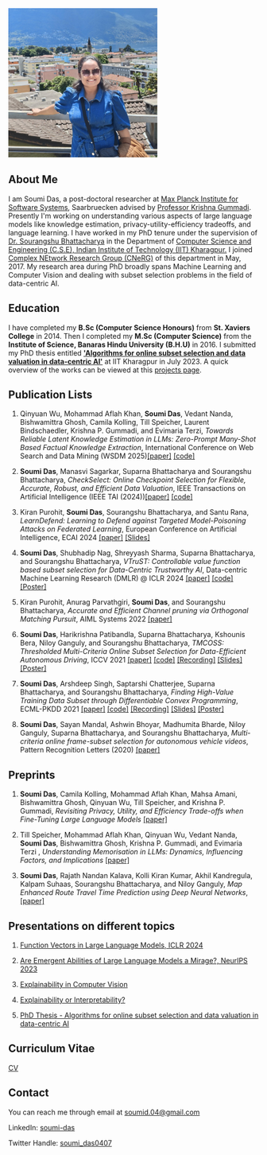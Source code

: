 <img src="docs/assets/myphoto.jpeg" alt="My Image" width="300" height="300">

## About Me

I am Soumi Das, a post-doctoral researcher at [Max Planck Institute for Software Systems](https://www.mpi-sws.org/), Saarbruecken advised by [Professor Krishna Gummadi](https://www.mpi-sws.org/people/gummadi/). Presently I'm working on understanding various aspects of large language models like knowledge estimation, privacy-utility-efficiency tradeoffs, and language learning. I have worked in my PhD tenure under the supervision of [Dr. Sourangshu Bhattacharya](http://cse.iitkgp.ac.in/~sourangshu/index.html) in the Department of [Computer Science and Engineering (C.S.E), Indian Institute of Technology (IIT) Kharagpur.](http://cse.iitkgp.ac.in) I joined [Complex NEtwork Research Group (CNeRG)](http://www.cnergres.iitkgp.ac.in/) of this department in May, 2017. My research area during PhD broadly spans Machine Learning and Computer Vision and dealing with subset selection problems in the field of data-centric AI. 

## Education
I have completed my **B.Sc (Computer Science Honours)** from **St. Xaviers College** in 2014. Then I completed my **M.Sc (Computer Science)** from the **Institute of Science, Banaras Hindu University (B.H.U)** in 2016. I submitted my PhD thesis entitled [**'Algorithms for online subset selection and data valuation in data-centric AI'**](https://www.dropbox.com/scl/fi/x36ts2ku994seewa3e0e8/SoumiDas_17CS91P08_Thesis.pdf?rlkey=xdzkap675395j5oc7qflpii6g&st=p7lvlb5v&dl=0) at IIT Kharagpur in July 2023. A quick overview of the works can be viewed at this [projects page](https://sites.google.com/view/projectsubset/).

## Publication Lists

1. Qinyuan Wu, Mohammad Aflah Khan, **Soumi Das**, Vedant Nanda, Bishwamittra Ghosh, Camila Kolling, Till Speicher, Laurent Bindschaedler, Krishna P. Gummadi, and Evimaria Terzi,  *Towards Reliable Latent Knowledge Estimation in LLMs: Zero-Prompt Many-Shot Based Factual Knowledge Extraction*, International Conference on Web Search and Data Mining (WSDM 2025)[[paper]](https://arxiv.org/abs/2404.12957) [[code]](https://github.com/SoumiDas/ZeroPrompt_LKE)

2. **Soumi Das**, Manasvi Sagarkar, Suparna Bhattacharya and Sourangshu Bhattacharya, *CheckSelect: Online Checkpoint Selection for Flexible, Accurate, Robust, and Efficient Data Valuation*, IEEE Transactions on Artificial Intelligence (IEEE TAI (2024))[[paper]](https://doi.ieeecomputersociety.org/10.1109/TAI.2024.3506494) [[code]](https://github.com/SoumiDas/CheckSelect)

3. Kiran Purohit, **Soumi Das**, Sourangshu Bhattacharya, and Santu Rana, *LearnDefend: Learning to Defend against Targeted Model-Poisoning Attacks on Federated Learning*, European Conference on Artificial Intelligence, ECAI 2024 [[paper]](https://dro.deakin.edu.au/articles/conference_contribution/A_Data-Driven_Defense_Against_Edge-Case_Model_Poisoning_Attacks_on_Federated_Learning/27663660?file=50374122) [[Slides]](https://drive.google.com/file/d/1wzMbjIDNM_oMrtOrtgsVcWHtMjb3upiE/view?usp=sharing)

4. **Soumi Das**, Shubhadip Nag, Shreyyash Sharma, Suparna Bhattacharya, and Sourangshu Bhattacharya,  *VTruST: Controllable value function based subset selection for Data-Centric Trustworthy AI*, Data-centric Machine Learning Research (DMLR) @ ICLR 2024 [[paper]](https://arxiv.org/abs/2403.05174jkYZU7Q0vQAlIozvT8cnj2aBghmwuCDSGcfSSVh4TI) [[code]](https://github.com/SoumiDas/VTruST) [[Poster]](https://drive.google.com/file/d/1t4Tfo_JTBKiP37AYt1oE7vLKIw9p8Xos/view?usp=sharing)

5. Kiran Purohit, Anurag Parvathgiri, **Soumi Das**, and Sourangshu Bhattacharya,  *Accurate and Efficient Channel pruning via Orthogonal Matching Pursuit*, AIML Systems 2022 [[paper]](https://dl.acm.org/doi/pdf/10.1145/3564121.3564139?casa_token=t3AccMERNZsAAAAA:4KS_vt0cVKbQRNOYYx8NjEpPpOIWKPEd78jkYZU7Q0vQAlIozvT8cnj2aBghmwuCDSGcfSSVh4TI)

6. **Soumi Das**, Harikrishna Patibandla, Suparna Bhattacharya, Kshounis Bera, Niloy Ganguly, and Sourangshu Bhattacharya,  *TMCOSS: Thresholded Multi-Criteria Online Subset Selection for Data-Efficient Autonomous Driving*, ICCV 2021 [[paper]](https://openaccess.thecvf.com/content/ICCV2021/html/Das_TMCOSS_Thresholded_Multi-Criteria_Online_Subset_Selection_for_Data-Efficient_Autonomous_Driving_ICCV_2021_paper.html) [[code]](https://github.com/SoumiDas/TMCOSS) [[Recording]](https://youtu.be/YyzqoJC2NQQ) [[Slides]](https://drive.google.com/file/d/1DtUXcRXbac6R7nWWwHp4DqKFyu5ebJ_o/view?usp=sharing) [[Poster]](https://drive.google.com/file/d/1A98VWbpnXaxpxb8VG-1FZWb05pX9y6Y5/view?usp=sharing)

7. **Soumi Das**, Arshdeep Singh, Saptarshi Chatterjee, Suparna Bhattacharya, and Sourangshu Bhattacharya, *Finding High-Value Training Data Subset through Differentiable Convex Programming*, ECML-PKDD 2021 [[paper]](https://dl.acm.org/doi/10.1007/978-3-030-86520-7_41) [[code]](https://github.com/SoumiDas/HOST-CP) [[Recording]](https://youtu.be/h-Mqu-M2f5A) [[Slides]](https://drive.google.com/file/d/11dotuWI33x2699mezh248iynnbAAeXPU/view?usp=sharing) [[Poster]](https://drive.google.com/file/d/1Hbm8bgRaLxGksDR9FU2F-k32ltqDHsxF/view?usp=sharing)

8. **Soumi Das**, Sayan Mandal, Ashwin Bhoyar, Madhumita Bharde, Niloy Ganguly, Suparna Bhattacharya, and Sourangshu Bhattacharya, *Multi-criteria online frame-subset selection for autonomous vehicle videos*, Pattern Recognition Letters (2020) [[paper]](https://doi.org/10.1016/j.patrec.2020.03.031)


## Preprints

1. **Soumi Das**, Camila Kolling, Mohammad Aflah Khan, Mahsa Amani, Bishwamittra Ghosh, Qinyuan Wu, Till Speicher, and  Krishna P. Gummadi, *Revisiting Privacy, Utility, and Efficiency Trade-offs when Fine-Tuning Large Language Models* [[paper]](https://arxiv.org/abs/2502.13313)

2. Till Speicher, Mohammad Aflah Khan, Qinyuan Wu, Vedant Nanda, **Soumi Das**, Bishwamittra Ghosh, Krishna P. Gummadi, and Evimaria Terzi , *Understanding Memorisation in LLMs: Dynamics, Influencing Factors, and Implications* [[paper]](https://arxiv.org/abs/2407.19262)

3. **Soumi Das**, Rajath Nandan Kalava, Kolli Kiran Kumar, Akhil Kandregula, Kalpam Suhaas, Sourangshu Bhattacharya, and Niloy Ganguly, *Map Enhanced Route Travel Time Prediction using Deep Neural Networks*, [[paper]](https://arxiv.org/pdf/1911.02623.pdf)

## Presentations on different topics

1. [Function Vectors in Large Language Models, ICLR 2024](https://docs.google.com/presentation/d/1NJ12T62CM1tiPFnWMD_v96-fqZOm_PeanVLsfEpOmVQ/edit?usp=sharing)

2. [Are Emergent Abilities of Large Language Models a Mirage?, NeurIPS 2023](https://docs.google.com/presentation/d/1Vvbo7jrn2k9TTuPpXKfHQD_3zRdf12tqaU9NLYa9zPo/edit?usp=sharing)

3. [Explainability in Computer Vision](https://www.dropbox.com/s/q9i4c5sqznx1vhv/Winter_school_FAccT_AI.pdf?dl=0)

4. [Explainability or Interpretability?](https://www.dropbox.com/s/c988oz1kzrg18p4/Expl-Interp-ReadingGroup.pdf?dl=0)

5. [PhD Thesis - Algorithms for online subset selection and data valuation in data-centric AI](https://docs.google.com/presentation/d/1OYNf5BO7R4n9fx2M7ie0JCSN8WtO0N_BVDf7bu4zTuc/edit?usp=sharing)

## Curriculum Vitae

[CV](https://www.dropbox.com/s/7ygq66288u0sfuj/Soumi_CV.pdf?dl=0)

## Contact

You can reach me through email at soumid.04@gmail.com 

LinkedIn: [soumi-das](https://www.linkedin.com/in/soumi-das/)

Twitter Handle: [soumi_das0407](https://twitter.com/soumi_das0407)

